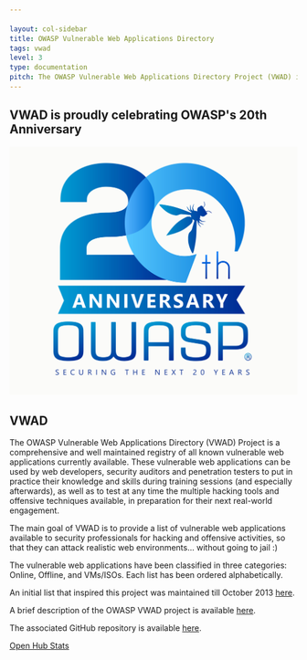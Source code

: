 ```yaml
---

layout: col-sidebar
title: OWASP Vulnerable Web Applications Directory
tags: vwad
level: 3
type: documentation
pitch: The OWASP Vulnerable Web Applications Directory Project (VWAD) is a comprehensive and well maintained registry of all known vulnerable web applications currently available for legal security and vulnerability testing of various kinds.
---
```

## VWAD is proudly celebrating OWASP's 20th Anniversary
[![OWASP 20th Anniversary Image](assets/images/OWASP-20th.jpeg)](https://20thanniversary.owasp.org/)

## VWAD
The OWASP Vulnerable Web Applications Directory (VWAD) Project is a comprehensive and well maintained registry of all known vulnerable web applications currently available. These vulnerable web applications can be used by web developers, security auditors and penetration testers to put in practice their knowledge and skills during training sessions (and especially afterwards), as well as to test at any time the multiple hacking tools and offensive techniques available, in preparation for their next real-world engagement.

The main goal of VWAD is to provide a list of vulnerable web applications available to security professionals for hacking and offensive activities, so that they can attack realistic web environments... without going to jail :)

The vulnerable web applications have been classified in three categories: Online, Offline, and VMs/ISOs. Each list has been ordered alphabetically.

An initial list that inspired this project was maintained till October 2013 [here](http://blog.taddong.com/2011/10/hacking-vulnerable-web-applications.html).

A brief description of the OWASP VWAD project is available [here](http://blog.dinosec.com/2013/11/owasp-vulnerable-web-applications.html).

The associated GitHub repository is available [here](https://github.com/OWASP/OWASP-VWAD). 

[Open Hub Stats](https://www.openhub.net/p/OWASP-VWAD)
